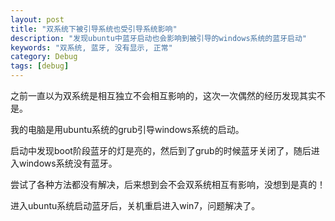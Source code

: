 ```yaml
---
layout: post
title: "双系统下被引导系统也受引导系统影响"
description: "发现ubuntu中蓝牙启动也会影响到被引导的windows系统的蓝牙启动"
keywords: "双系统, 蓝牙, 没有显示, 正常"
category: Debug
tags: [debug]
---
```


之前一直以为双系统是相互独立不会相互影响的，这次一次偶然的经历发现其实不是。

我的电脑是用ubuntu系统的grub引导windows系统的启动。

启动中发现boot阶段蓝牙的灯是亮的，然后到了grub的时候蓝牙关闭了，随后进入windows系统没有蓝牙。

尝试了各种方法都没有解决，后来想到会不会双系统相互有影响，没想到是真的！

进入ubuntu系统启动蓝牙后，关机重启进入win7，问题解决了。
